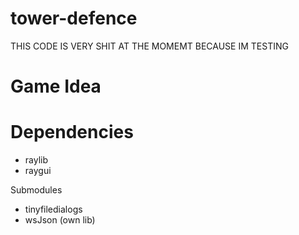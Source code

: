 # tower-defence

THIS CODE IS VERY SHIT AT THE MOMEMT BECAUSE IM TESTING

# Game Idea


# Dependencies
 - raylib 
 - raygui

Submodules
 - tinyfiledialogs
 - wsJson (own lib)
